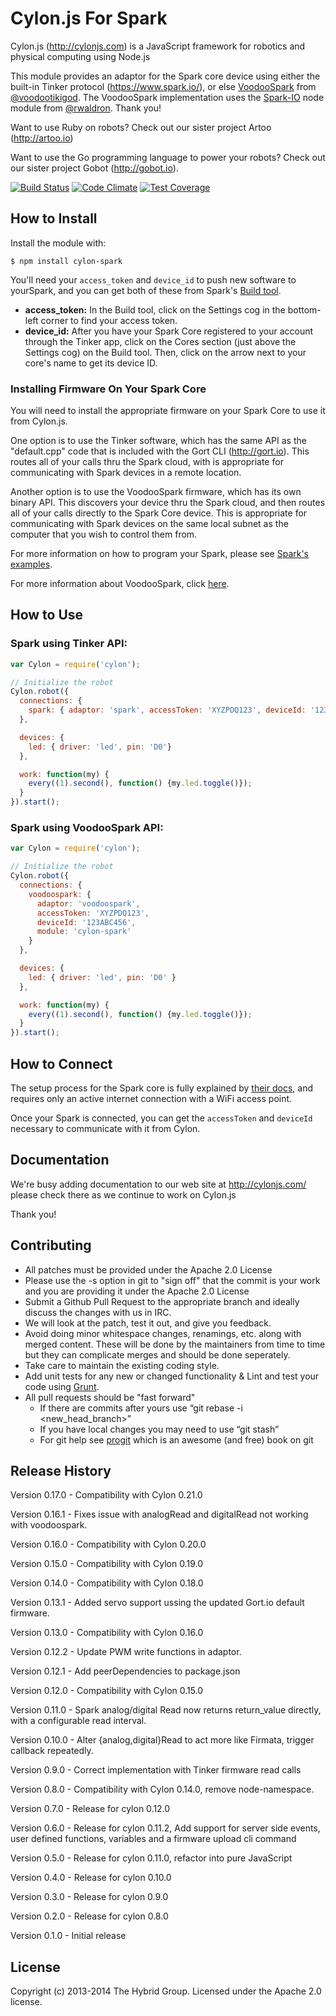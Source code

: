 # Cylon.js For Spark

Cylon.js (http://cylonjs.com) is a JavaScript framework for robotics and physical computing using Node.js

This module provides an adaptor for the Spark core device using either the built-in Tinker protocol (https://www.spark.io/), or else [VoodooSpark](https://github.com/voodootikigod/voodoospark) from [@voodootikigod](https://github.com/voodootikigod). The VoodooSpark implementation uses the [Spark-IO](https://github.com/rwaldron/spark-io) node module from [@rwaldron](https://github.com/rwaldron/). Thank you!

Want to use Ruby on robots? Check out our sister project Artoo (http://artoo.io)

Want to use the Go programming language to power your robots? Check out our sister project Gobot (http://gobot.io).

[![Build Status](https://secure.travis-ci.org/hybridgroup/cylon-spark.png?branch=master)](http://travis-ci.org/hybridgroup/cylon-spark) [![Code Climate](https://codeclimate.com/github/hybridgroup/cylon-spark/badges/gpa.svg)](https://codeclimate.com/github/hybridgroup/cylon-spark) [![Test Coverage](https://codeclimate.com/github/hybridgroup/cylon-spark/badges/coverage.svg)](https://codeclimate.com/github/hybridgroup/cylon-spark)

## How to Install

Install the module with:

    $ npm install cylon-spark

You'll need your `access_token` and `device_id` to push new software to yourSpark, and you can get both of these from Spark's [Build tool](https://spark.io/build).

- **access_token:** In the Build tool, click on the Settings cog in the
  bottom-left corner to find your access token.
- **device_id:** After you have your Spark Core registered to your account
  through the Tinker app, click on the Cores section (just above the Settings
  cog) on the Build tool. Then, click on the arrow next to your core's name to
  get its device ID.

### Installing Firmware On Your Spark Core

You will need to install the appropriate firmware on your Spark Core to use it from Cylon.js.

One option is to use the Tinker software, which has the same API as the "default.cpp" code that is included with the Gort CLI (http://gort.io). This routes all of your calls thru the Spark cloud, with is appropriate for communicating with Spark devices in a remote location.

Another option is to use the VoodooSpark firmware, which has its own binary API. This discovers your device thru the Spark cloud, and then routes all of your calls directly to the Spark Core device. This is appropriate for communicating with Spark devices on the same local subnet as the computer that you wish to control them from.

For more information on how to program your Spark, please see [Spark's examples](http://docs.spark.io/#/examples).

For more information about VoodooSpark, click [here](http://voodoospark.me).

## How to Use

### Spark using Tinker API:
```javascript
var Cylon = require('cylon');

// Initialize the robot
Cylon.robot({
  connections: {
    spark: { adaptor: 'spark', accessToken: 'XYZPDQ123', deviceId: '123ABC456' }
  },

  devices: {
    led: { driver: 'led', pin: 'D0'}
  },

  work: function(my) {
    every((1).second(), function() {my.led.toggle()});
  }
}).start();
```

### Spark using VoodooSpark API:

```javascript
var Cylon = require('cylon');

// Initialize the robot
Cylon.robot({
  connections: {
    voodoospark: {
      adaptor: 'voodoospark',
      accessToken: 'XYZPDQ123',
      deviceId: '123ABC456',
      module: 'cylon-spark'
    }
  },

  devices: {
    led: { driver: 'led', pin: 'D0' }
  },

  work: function(my) {
    every((1).second(), function() {my.led.toggle()});
  }
}).start();
```

## How to Connect

The setup process for the Spark core is fully explained by [their docs](http://docs.spark.io/connect/), and requires only an active internet connection with a WiFi access point.

Once your Spark is connected, you can get the `accessToken` and `deviceId` necessary to communicate with it from Cylon.

## Documentation

We're busy adding documentation to our web site at http://cylonjs.com/ please check there as we continue to work on Cylon.js

Thank you!

## Contributing

* All patches must be provided under the Apache 2.0 License
* Please use the -s option in git to "sign off" that the commit is your work and you are providing it under the Apache 2.0 License
* Submit a Github Pull Request to the appropriate branch and ideally discuss the changes with us in IRC.
* We will look at the patch, test it out, and give you feedback.
* Avoid doing minor whitespace changes, renamings, etc. along with merged content. These will be done by the maintainers from time to time but they can complicate merges and should be done seperately.
* Take care to maintain the existing coding style.
* Add unit tests for any new or changed functionality & Lint and test your code using [Grunt](http://gruntjs.com/).
* All pull requests should be "fast forward"
  * If there are commits after yours use “git rebase -i <new_head_branch>”
  * If you have local changes you may need to use “git stash”
  * For git help see [progit](http://git-scm.com/book) which is an awesome (and free) book on git

## Release History

Version 0.17.0 - Compatibility with Cylon 0.21.0

Version 0.16.1 - Fixes issue with analogRead and digitalRead not working with voodoospark.

Version 0.16.0 - Compatibility with Cylon 0.20.0

Version 0.15.0 - Compatibility with Cylon 0.19.0

Version 0.14.0 - Compatibility with Cylon 0.18.0

Version 0.13.1 - Added servo support ussing the updated Gort.io default firmware.

Version 0.13.0 - Compatibility with Cylon 0.16.0

Version 0.12.2 - Update PWM write functions in adaptor.

Version 0.12.1 - Add peerDependencies to package.json

Version 0.12.0 - Compatibility with Cylon 0.15.0

Version 0.11.0 - Spark analog/digital Read now returns return_value directly, with a configurable read interval.

Version 0.10.0 - Alter {analog,digital}Read to act more like Firmata, trigger callback repeatedly.

Version 0.9.0 - Correct implementation with Tinker firmware read calls

Version 0.8.0 - Compatibility with Cylon 0.14.0, remove node-namespace.

Version 0.7.0 - Release for cylon 0.12.0

Version 0.6.0 - Release for cylon 0.11.2, Add support for server side events, user defined functions, variables and a firmware upload cli command

Version 0.5.0 - Release for cylon 0.11.0, refactor into pure JavaScript

Version 0.4.0 - Release for cylon 0.10.0

Version 0.3.0 - Release for cylon 0.9.0

Version 0.2.0 - Release for cylon 0.8.0

Version 0.1.0 - Initial release

## License
Copyright (c) 2013-2014 The Hybrid Group. Licensed under the Apache 2.0 license.
